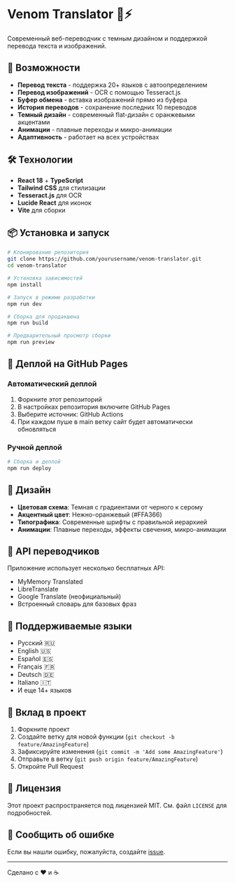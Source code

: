 # Venom Translator 🐍⚡

Современный веб-переводчик с темным дизайном и поддержкой перевода текста и изображений.

## 🚀 Возможности

- **Перевод текста** - поддержка 20+ языков с автоопределением
- **Перевод изображений** - OCR с помощью Tesseract.js
- **Буфер обмена** - вставка изображений прямо из буфера
- **История переводов** - сохранение последних 10 переводов
- **Темный дизайн** - современный flat-дизайн с оранжевыми акцентами
- **Анимации** - плавные переходы и микро-анимации
- **Адаптивность** - работает на всех устройствах

## 🛠️ Технологии

- **React 18** + **TypeScript**
- **Tailwind CSS** для стилизации
- **Tesseract.js** для OCR
- **Lucide React** для иконок
- **Vite** для сборки

## 📦 Установка и запуск

```bash
# Клонирование репозитория
git clone https://github.com/yourusername/venom-translator.git
cd venom-translator

# Установка зависимостей
npm install

# Запуск в режиме разработки
npm run dev

# Сборка для продакшена
npm run build

# Предварительный просмотр сборки
npm run preview
```

## 🚀 Деплой на GitHub Pages

### Автоматический деплой

1. Форкните этот репозиторий
2. В настройках репозитория включите GitHub Pages
3. Выберите источник: GitHub Actions
4. При каждом пуше в main ветку сайт будет автоматически обновляться

### Ручной деплой

```bash
# Сборка и деплой
npm run deploy
```

## 🎨 Дизайн

- **Цветовая схема**: Темная с градиентами от черного к серому
- **Акцентный цвет**: Нежно-оранжевый (#FFA366)
- **Типографика**: Современные шрифты с правильной иерархией
- **Анимации**: Плавные переходы, эффекты свечения, микро-анимации

## 🔧 API переводчиков

Приложение использует несколько бесплатных API:
- MyMemory Translated
- LibreTranslate
- Google Translate (неофициальный)
- Встроенный словарь для базовых фраз

## 📱 Поддерживаемые языки

- Русский 🇷🇺
- English 🇺🇸
- Español 🇪🇸
- Français 🇫🇷
- Deutsch 🇩🇪
- Italiano 🇮🇹
- И еще 14+ языков

## 🤝 Вклад в проект

1. Форкните проект
2. Создайте ветку для новой функции (`git checkout -b feature/AmazingFeature`)
3. Зафиксируйте изменения (`git commit -m 'Add some AmazingFeature'`)
4. Отправьте в ветку (`git push origin feature/AmazingFeature`)
5. Откройте Pull Request

## 📄 Лицензия

Этот проект распространяется под лицензией MIT. См. файл `LICENSE` для подробностей.

## 🐛 Сообщить об ошибке

Если вы нашли ошибку, пожалуйста, создайте [issue](https://github.com/yourusername/venom-translator/issues).

---

Сделано с ❤️ и ☕